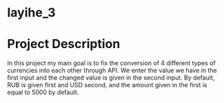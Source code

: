 # layihe_3
# Project Description
In this project my main goal is to fix the conversion of 4 different types of currencies into each other through API.
We enter the value we have in the first input and the changed value is given in the second input.
By default, RUB is given first and USD second, and the amount given in the first is equal to 5000 by default.
